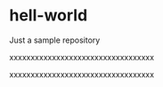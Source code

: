 # hell-world
Just a sample repository

xxxxxxxxxxxxxxxxxxxxxxxxxxxxxxxxxx


xxxxxxxxxxxxxxxxxxxxxxxxxxxxxxxxxx

